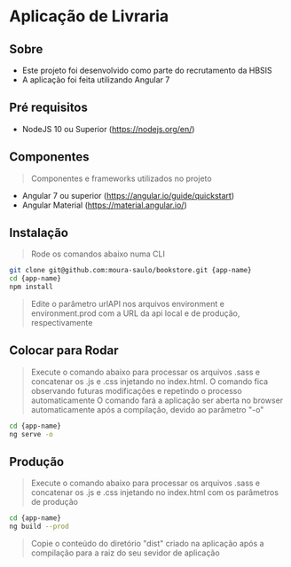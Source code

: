 # Aplicação de Livraria

## Sobre ##

- Este projeto foi desenvolvido como parte do recrutamento da HBSIS
- A aplicação foi feita utilizando Angular 7

## Pré requisitos ##

- NodeJS 10 ou Superior (https://nodejs.org/en/)

## Componentes ##

> Componentes e frameworks utilizados no projeto

- Angular 7 ou superior (https://angular.io/guide/quickstart)
- Angular Material (https://material.angular.io/)

## Instalação ##

> Rode os comandos abaixo numa CLI

```sh
git clone git@github.com:moura-saulo/bookstore.git {app-name}
cd {app-name}
npm install
```

> Edite o parâmetro urlAPI nos arquivos environment e environment.prod com a URL da api local e de produção, respectivamente

## Colocar para Rodar ##

> Execute o comando abaixo para processar os arquivos .sass e concatenar os .js e .css injetando no index.html.
> O comando fica observando futuras modificações e repetindo o processo automaticamente
> O comando fará a aplicação ser aberta no browser automaticamente após a compilação, devido ao parâmetro "-o"

```sh
cd {app-name}
ng serve -o
```

## Produção ##

> Execute o comando abaixo para processar os arquivos .sass e concatenar os .js e .css injetando no index.html com os parâmetros de produção

```sh
cd {app-name}
ng build --prod
```

> Copie o conteúdo do diretório "dist" criado na aplicação após a compilação para a raiz do seu sevidor de aplicação
